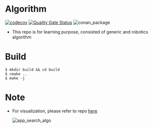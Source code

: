 # Algorithm
[![codecov](https://codecov.io/gh/pllee4/algorithm/branch/check_coverage/graph/badge.svg?token=GYORB7SM25)](https://codecov.io/gh/pllee4/algorithm)
[![Quality Gate Status](https://sonarcloud.io/api/project_badges/measure?project=algorithm&metric=alert_status)](https://sonarcloud.io/summary/new_code?id=algorithm)
![conan_package](https://gitlab.com/pinloon/public/algorithm/badges/master/pipeline.svg)

- This repo is for learning purpose, consisted of generic and robotics algorithm

# Build
```
$ mkdir build && cd build
$ cmake ..
$ make -j
```

# Note
- For visualization, please refer to repo [here](https://github.com/pllee4/robot-visualizer.git)
  
  ![app_search_algo](https://user-images.githubusercontent.com/42335542/180598459-32addc9a-2517-46e8-93d4-26fd1d49113b.gif)
